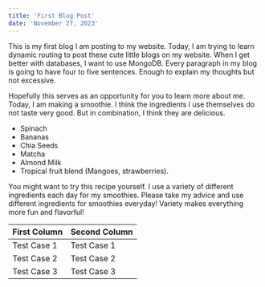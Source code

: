 ```yaml
---
title: 'First Blog Post'
date: 'November 27, 2023'
---
```


This is my first blog I am posting to my website. Today, I am trying to learn dynamic routing to post these cute little blogs on my website. When I get better with databases, I want to use MongoDB. Every paragraph in my blog is going to have four to five sentences. Enough to explain my
thoughts but not excessive.

Hopefully this serves as an opportunity for you to learn more about me. Today, I am making a smoothie. I think the ingredients I use themselves
do not taste very good. But in combination, I think they are delicious.

- Spinach
- Bananas
- Chia Seeds
- Matcha
- Almond Milk
- Tropical fruit blend (Mangoes, strawberries).

You might want to try this recipe yourself. I use a variety of different ingredients each day for my smoothies. Please take my advice and use different ingredients for smoothies everyday! Variety makes everything more fun and flavorful!

|   First Column    |   Second Column   |
|   ----            |   -------------   |
|   Test Case 1     |   Test Case 1     |
|   Test Case 2     |   Test Case 2     |
|   Test Case 3     |   Test Case 3     |